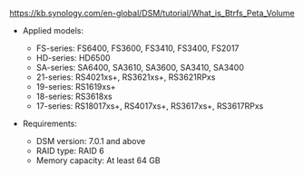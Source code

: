 https://kb.synology.com/en-global/DSM/tutorial/What_is_Btrfs_Peta_Volume

- Applied models:
    - FS-series: FS6400, FS3600, FS3410, FS3400, FS2017
    - HD-series: HD6500
    - SA-series: SA6400, SA3610, SA3600, SA3410, SA3400
    - 21-series: RS4021xs+, RS3621xs+, RS3621RPxs
    - 19-series: RS1619xs+
    - 18-series: RS3618xs
    - 17-series: RS18017xs+, RS4017xs+, RS3617xs+, RS3617RPxs

- Requirements:
    - DSM version: 7.0.1 and above
    - RAID type: RAID 6
    - Memory capacity: At least 64 GB
